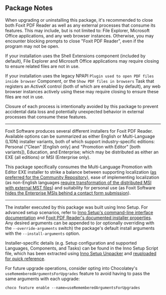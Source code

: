 ## Package Notes

When upgrading or uninstalling this package, it's recommended to close both Foxit PDF Reader as well as any external processes that consume its features. This may include, but is not limited to: File Explorer, Microsoft Office applications, and any web browser instances. Otherwise, you may encounter blocking prompts to close "Foxit PDF Reader", even if the program may not be open.

If your installation uses the Shell Extensions component (included by default), File Explorer and Microsoft Office applications may require closing to ensure related files are not in use.

If your installation uses the legacy NPAPI `Plugin used to open PDF files inside browser` Component, or the `Show PDF files in browsers` Task that registers an ActiveX control (both of which are enabled by default), any web browser instances actively using these may require closing to ensure these files are not in use.

Closure of each process is intentionally avoided by this package to prevent accidental data loss and potentially unexpected behavior in external processes that consume these features.

---

Foxit Software produces several different installers for Foxit PDF Reader. Available options can be summarized as either English or Multi-Language (L10N) installer variants, both of which support industry-specific editions: Personal ("Clean" [English only] and "Promotion with Editor" [both variants]), Education, and Enterprise; which may be distributed as either an EXE (all editions) or MSI (Enterprise only). 

This package specifically consumes the Multi-Language Promotion with Editor EXE installer to strike a balance between supporting localization ([as preferred for the Community Repository](https://docs.chocolatey.org/en-us/create/create-packages#internationalization-and-localization-of-packages)), ease of implementing localization (as non-English languages [require transformation of the distributed MSI with external MST files](https://kb.foxitsoftware.com/hc/en-us/articles/360040661411-available-language-mst-files)) and suitability for personal use (as Foxit Software [hides the Enterprise MSIs behind a contact form submission](https://kb.foxitsoftware.com/hc/en-us/articles/360040658811-Where-to-download-Foxit-PDF-Reader-with-Enterprise-Packaging-MSI-)).

---

The installer executed by this package was built using Inno Setup. For advanced setup scenarios, refer to [Inno Setup's command-line interface documentation](https://jrsoftware.org/ishelp/index.php?topic=setupcmdline) and [Foxit PDF Reader's documented installer properties](https://kb.foxitsoftware.com/hc/en-us/articles/360042663971#h_1c0c72c0-9a95-4487-8693-9d9cee861a73). Any desired arguments can be appended to (or optionally overriding with the `--override-arguments` switch) the package's default install arguments with the `--install-arguments` option.

Installer-specific details (e.g. Setup configuration and supported Languages, Components, and Tasks) can be found in the Inno Setup Script file, which has been extracted using [Inno Setup Unpacker](https://community.chocolatey.org/packages/innounp) and [reuploaded for quick reference](https://github.com/brogers5/chocolatey-package-foxitreader/tree/v12.0.1.12430/install_script.iss).

For future upgrade operations, consider opting into Chocolatey's `useRememberedArgumentsForUpgrades` feature to avoid having to pass the same arguments with each upgrade:

```shell
choco feature enable --name=useRememberedArgumentsForUpgrades
```
